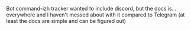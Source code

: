 Bot command-izh tracker
wanted to include discord, but the docs is... everywhere and I haven't messed about with it compared to Telegram (at least the docs are simple and can be figured out)
